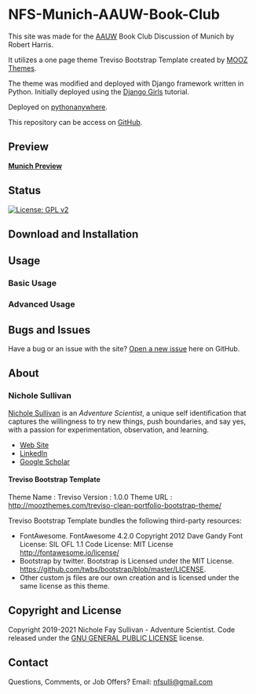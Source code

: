 # NFS-Munich-AAUW-Book-Club

This site was made for the [AAUW](https://www.aauw.org/) Book Club Discussion of Munich by Robert Harris.

It utilizes a one page theme Treviso Bootstrap Template created by [MOOZ Themes](http://moozthemes.com/).

The theme was modified and deployed with Django framework written in Python. Initially deployed using the [Django Girls](https://djangogirls.org/en/) tutorial.

Deployed on [pythonanywhere](https://www.pythonanywhere.com).

This repository can be access on [GitHub](https://github.com/colee222/NFS-Munich-AAUW-Book-Club).

## Preview

**[Munich Preview](https://colee222.pythonanywhere.com)**

## Status

[![License: GPL v2](https://img.shields.io/badge/License-GPL_v2-blue.svg)](https://www.gnu.org/licenses/old-licenses/gpl-2.0.en.html)

## Download and Installation

## Usage

### Basic Usage

### Advanced Usage

## Bugs and Issues

Have a bug or an issue with the site? [Open a new issue](https://github.com/colee222/NFS-Munich-AAUW-Book-Club/issues) here on GitHub.

## About

### Nichole Sullivan

[Nichole Sullivan](https://colee222.github.io/NFS-Adv-Sci/) is an *Adventure Scientist*, a unique self identification that captures the willingness to try new things, push boundaries, and say yes, with a passion for experimentation, observation, and learning.

* [Web Site](https://colee222.github.io/NFS-Adv-Sci/)
* [LinkedIn](https://www.linkedin.com/in/nicholesullivan)
* [Google Scholar](https://scholar.google.com/citations?user=XphOlooAAAAJ&hl=en)

#### Treviso Bootstrap Template

Theme Name : Treviso
Version    : 1.0.0
Theme URL  : http://moozthemes.com/treviso-clean-portfolio-bootstrap-theme/

Treviso Bootstrap Template bundles the following third-party resources:

* FontAwesome.
  FontAwesome 4.2.0
  Copyright 2012 Dave Gandy
  Font License: SIL OFL 1.1
  Code License: MIT License
  http://fontawesome.io/license/
* Bootstrap by twitter.
  Bootstrap is Licensed under the MIT License. https://github.com/twbs/bootstrap/blob/master/LICENSE.
* Other custom js files are our own creation and is licensed under the same license as this theme.
## Copyright and License

Copyright 2019-2021 Nichole Fay Sullivan - Adventure Scientist. Code released under the [GNU GENERAL PUBLIC LICENSE](https://github.com/colee222/NFS-Munich-AAUW-Book-Club/blob/main/LICENSE) license.

## Contact

Questions, Comments, or Job Offers? Email: [nfsulli@gmail.com](nfsulli@gmail.com)
